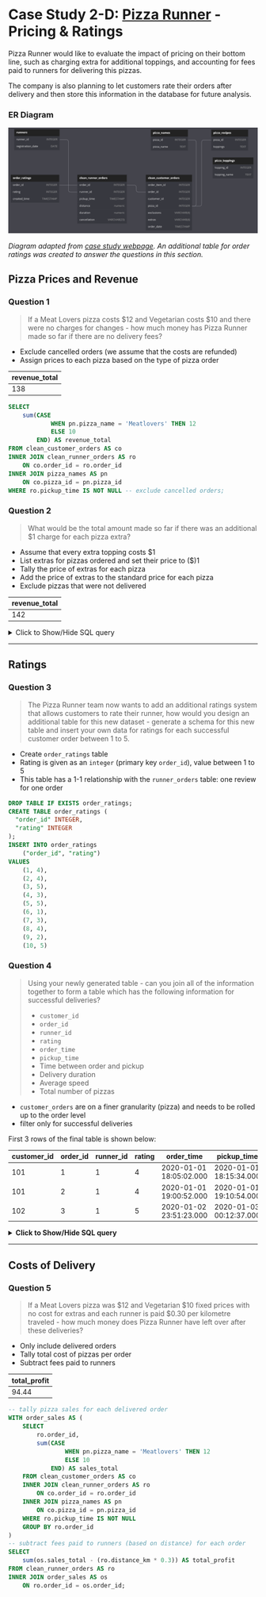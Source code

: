 # Case Study 2-D: [Pizza Runner](https://8weeksqlchallenge.com/case-study-2/) - Pricing & Ratings

Pizza Runner would like to evaluate the impact of pricing on their bottom line, such as charging extra for additional toppings, and accounting for fees paid to runners for delivering this pizzas.

The company is also planning to let customers rate their orders after delivery and then store this information in the database for future analysis.

### ER Diagram 

![ER diagram for case study 2-D](er_diagram_02d.PNG)

*Diagram adapted from [case study webpage](https://8weeksqlchallenge.com/case-study-2/). An additional table for order ratings was created to answer the questions in this section.*

## Pizza Prices and Revenue

### Question 1
> If a Meat Lovers pizza costs $12 and Vegetarian costs $10 and there were no charges for changes - how much money has Pizza Runner made so far if there are no delivery fees?

- Exclude cancelled orders (we assume that the costs are refunded)
- Assign prices to each pizza based on the type of pizza order

|revenue_total|
|-------------|
|138|

```sql
SELECT
    sum(CASE
            WHEN pn.pizza_name = 'Meatlovers' THEN 12
            ELSE 10
        END) AS revenue_total
FROM clean_customer_orders AS co
INNER JOIN clean_runner_orders AS ro
    ON co.order_id = ro.order_id
INNER JOIN pizza_names AS pn
    ON co.pizza_id = pn.pizza_id
WHERE ro.pickup_time IS NOT NULL -- exclude cancelled orders; 
```

### Question 2
> What would be the total amount made so far if there was an additional $1 charge for each pizza extra?  

- Assume that every extra topping costs $1
- List extras for pizzas ordered and set their price to ($)1
- Tally the price of extras for each pizza
- Add the price of extras to the standard price for each pizza
- Exclude pizzas that were not delivered

|revenue_total|
|-------------|
|142|

<details>
<summary>Click to Show/Hide SQL query</summary>

```sql
-- list extras for pizzas ordered
WITH order_extras AS (
    SELECT 
        order_item_id,
        -- split pizzas with multiple extras into separate rows
        UNNEST(
            string_to_array(extras, ',')
        )::int AS extra_id -- cast as integer for joining
    FROM clean_customer_orders
),
-- assume that every extra topping costs $1
-- add up total price of extras per pizza
extras_price AS (
    SELECT
        ext.order_item_id,
        sum(1) AS extra_price
    FROM order_extras AS ext
    INNER JOIN pizza_toppings AS pt
        ON ext.extra_id = pt.topping_id
    GROUP BY ext.order_item_id
)
SELECT 
    sum(CASE -- price of standard pizza
            WHEN pn.pizza_name = 'Meatlovers' THEN 12
            ELSE 10
        END +
        CASE -- add price of extras (0 if none)
            WHEN extp.extra_price IS NULL THEN 0
            ELSE extp.extra_price
        END) AS total_price
FROM clean_customer_orders AS co
LEFT JOIN extras_price AS extp -- not all pizzas have extras
    ON co.order_item_id = extp.order_item_id
INNER JOIN clean_runner_orders AS ro
    ON co.order_id = ro.order_id
INNER JOIN pizza_names AS pn
    ON co.pizza_id = pn.pizza_id
WHERE ro.pickup_time IS NOT NULL; -- exclude cancelled orders
```

</details>

---
## Ratings
### Question 3
> The Pizza Runner team now wants to add an additional ratings system that allows customers to rate their runner, how would you design an additional table for this new dataset - generate a schema for this new table and insert your own data for ratings for each successful customer order between 1 to 5.

- Create `order_ratings` table
- Rating is given as an `integer` (primary key `order_id`), value between 1 to 5
- This table has a 1-1 relationship with the `runner_orders` table: one review for one order

```sql
DROP TABLE IF EXISTS order_ratings;
CREATE TABLE order_ratings (
  "order_id" INTEGER,
  "rating" INTEGER
);
INSERT INTO order_ratings
    ("order_id", "rating")
VALUES
    (1, 4),
    (2, 4),
    (3, 5),
    (4, 3),
    (5, 5),
    (6, 1),
    (7, 3),
    (8, 4),
    (9, 2),
    (10, 5)
```

### Question 4
> Using your newly generated table - can you join all of the information together to form a table which has the following information for successful deliveries?  
> - `customer_id`
> - `order_id`
> - `runner_id`
> - `rating`
> - `order_time`
> - `pickup_time`
> - Time between order and pickup
> - Delivery duration
> - Average speed
> - Total number of pizzas

- `customer_orders` are on a finer granularity (pizza) and needs to be rolled up to the order level
- filter only for successful deliveries

First 3 rows of the final table is shown below:

|customer_id|order_id|runner_id|rating|order_time|pickup_time|time_to_pickup|duration_mins|average_speed_km_min|num_pizzas|
|-----------|--------|---------|------|----------|-----------|--------------|-------------|--------------------|----------|
|101|1|1|4|2020-01-01 18:05:02.000|2020-01-01 18:15:34.000|00:10:32|32|0.62500000000000000000|1|
|101|2|1|4|2020-01-01 19:00:52.000|2020-01-01 19:10:54.000|00:10:02|27|0.74074074074074074074|1|
|102|3|1|5|2020-01-02 23:51:23.000|2020-01-03 00:12:37.000|00:21:14|20|0.67000000000000000000|2|

<details>
<summary><b>Click to Show/Hide SQL query</b></summary>

```sql
-- roll up customer orders to the order level
-- tally number of pizzas and get earliest order time (if they differ)
WITH order_summary AS (
    SELECT 
        order_id,
        customer_id,
        count(pizza_id) AS num_pizzas,
        min(order_time) AS order_time
    FROM clean_customer_orders
    GROUP BY order_id, customer_id
    ORDER BY order_id, customer_id
)
SELECT 
    os.customer_id,
    ro.order_id,
    ro.runner_id,
    ort.rating,
    os.order_time,
    ro.pickup_time,
    ro.pickup_time - os.order_time AS time_to_pickup,
    ro.duration_mins,
    ro.distance_km / ro.duration_mins AS average_speed_km_min,
    os.num_pizzas
FROM order_summary AS os
INNER JOIN clean_runner_orders AS ro
    ON os.order_id = ro.order_id
INNER JOIN order_ratings AS ort
    ON ro.order_id = ort.order_id
WHERE ro.pickup_time IS NOT NULL;
```

</details>

---
## Costs of Delivery 

### Question 5
> If a Meat Lovers pizza was $12 and Vegetarian $10 fixed prices with no cost for extras and each runner is paid $0.30 per kilometre traveled - how much money does Pizza Runner have left over after these deliveries?

- Only include delivered orders
- Tally total cost of pizzas per order
- Subtract fees paid to runners 

|total_profit|
|------------|
|94.44|

```sql
-- tally pizza sales for each delivered order
WITH order_sales AS (
    SELECT
        ro.order_id,
        sum(CASE
                WHEN pn.pizza_name = 'Meatlovers' THEN 12
                ELSE 10
            END) AS sales_total
    FROM clean_customer_orders AS co
    INNER JOIN clean_runner_orders AS ro
        ON co.order_id = ro.order_id
    INNER JOIN pizza_names AS pn
        ON co.pizza_id = pn.pizza_id
    WHERE ro.pickup_time IS NOT NULL
    GROUP BY ro.order_id
)
-- subtract fees paid to runners (based on distance) for each order
SELECT 
    sum(os.sales_total - (ro.distance_km * 0.3)) AS total_profit
FROM clean_runner_orders AS ro
INNER JOIN order_sales AS os
    ON ro.order_id = os.order_id;
```